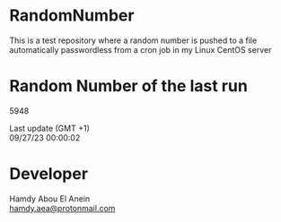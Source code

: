 # RandomNumber    
This is a test repository where a random number is pushed to a file automatically passwordless from a cron job in my Linux CentOS server    
# Random Number of the last run   
5948
      
Last update (GMT +1)    
09/27/23 00:00:02
# Developer    
Hamdy Abou El Anein   
hamdy.aea@protonmail.com
